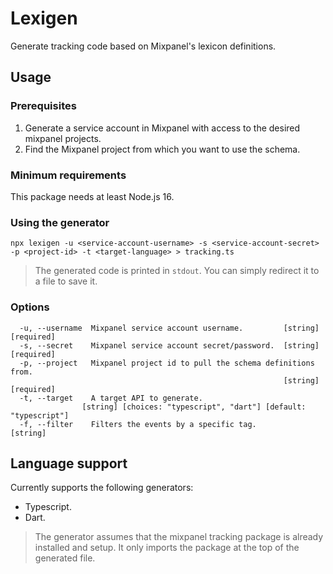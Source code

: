 # Lexigen
Generate tracking code based on Mixpanel's lexicon definitions.

## Usage
### Prerequisites
1. Generate a service account in Mixpanel with access to the desired mixpanel projects.
2. Find the Mixpanel project from which you want to use the schema.

### Minimum requirements
This package needs at least Node.js 16.

### Using the generator
```
npx lexigen -u <service-account-username> -s <service-account-secret> -p <project-id> -t <target-language> > tracking.ts
```
> The generated code is printed in `stdout`. You can simply redirect it to a file to save it.

### Options
```
  -u, --username  Mixpanel service account username.         [string] [required]
  -s, --secret    Mixpanel service account secret/password.  [string] [required]
  -p, --project   Mixpanel project id to pull the schema definitions from.
                                                             [string] [required]
  -t, --target    A target API to generate.
                [string] [choices: "typescript", "dart"] [default: "typescript"]
  -f, --filter    Filters the events by a specific tag.                 [string]
```

## Language support
Currently supports the following generators:
- Typescript.
- Dart.

> The generator assumes that the mixpanel tracking package is already installed and setup. It only imports the package at the top of the generated file.

